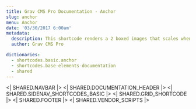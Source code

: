 ```yaml
---
title: Grav CMS Pro Documentation - Anchor
slug: anchor
menu: Anchor
date: '03/30/2017 6:00am'
metadata:
  description: This shortcode renders a 2 boxed images that scales when mouse is placed over them and with a nice caption at their bottom
  author: Grav CMS Pro

dictionaries:
  - shortcodes.basic.anchor
  - shortcodes.base-elements-documentation
  - shared
---
```


<| SHARED.NAVBAR |>
<| SHARED.DOCUMENTATION_HEADER |>
<| SHARED.SIDENAV_SHORTCODES_BASIC |>
<| SHARED.GRID_SHORTCODE |>
<| SHARED.FOOTER |>
<| SHARED.VENDOR_SCRIPTS |>
